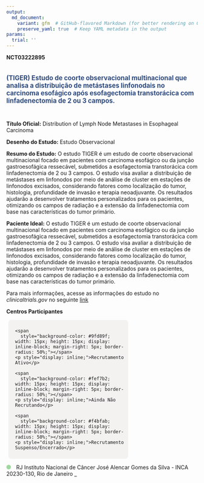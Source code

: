 ```yaml
---
output: 
  md_document:
    variant: gfm  # GitHub-flavored Markdown (for better rendering on GitHub)
    preserve_yaml: true  # Keep YAML metadata in the output
params:
  trial: ''
---
```


**NCT03222895**

<div style="padding: 5px 5px 5px 0px; font-size: 1.20em; font-weight: bold; color: #2E4A7F; text-align: left; margin-bottom: 20px">

(TIGER) Estudo de coorte observacional multinacional que analisa a
distribuição de metástases linfonodais no carcinoma esofágico após
esofagectomia transtorácica com linfadenectomia de 2 ou 3 campos.

</div>

**Título Oficial:** Distribution of Lymph Node Metastases in Esophageal
Carcinoma

**Desenho do Estudo:** Estudo Observacional

**Resumo do Estudo:** O estudo TIGER é um estudo de coorte observacional
multinacional focado em pacientes com carcinoma esofágico ou da junção
gastroesofágica ressecável, submetidos a esofagectomia transtorácica com
linfadenectomia de 2 ou 3 campos. O estudo visa avaliar a distribuição
de metástases em linfonodos por meio de análise de cluster em estações
de linfonodos excisados, considerando fatores como localização do tumor,
histologia, profundidade de invasão e terapia neoadjuvante. Os
resultados ajudarão a desenvolver tratamentos personalizados para os
pacientes, otimizando os campos de radiação e a extensão da
linfadenectomia com base nas características do tumor primário.

**Paciente Ideal:** O estudo TIGER é um estudo de coorte observacional
multinacional focado em pacientes com carcinoma esofágico ou da junção
gastroesofágica ressecável, submetidos a esofagectomia transtorácica com
linfadenectomia de 2 ou 3 campos. O estudo visa avaliar a distribuição
de metástases em linfonodos por meio de análise de cluster em estações
de linfonodos excisados, considerando fatores como localização do tumor,
histologia, profundidade de invasão e terapia neoadjuvante. Os
resultados ajudarão a desenvolver tratamentos personalizados para os
pacientes, otimizando os campos de radiação e a extensão da
linfadenectomia com base nas características do tumor primário.

Para mais informações, acesse as informações do estudo no
*clinicaltrials.gov* no seguinte
[link](https://clinicaltrials.gov/ct2/show/NCT03222895)

**Centros Participantes**

<div style="margin-bottom: 8px; margin-left: 5px; padding: 8px; max-width: 300px; background-color: #f3f2f1; border-radius: 8px;">

<div style="margin-left: 10px;">

    <span 
      style="background-color: #9fd89f; width: 15px; height: 15px; display: inline-block; margin-right: 5px; border-radius: 50%;"></span>
    <p style="display: inline;">Recrutamento Ativo</p>

</div>

<div style="margin-left: 10px;">

    <span 
      style="background-color: #fef7b2; width: 15px; height: 15px; display: inline-block; margin-right: 5px; border-radius: 50%;"></span>
    <p style="display: inline;">Ainda Não Recrutando</p>

</div>

<div style="margin-left: 10px;">

    <span 
      style="background-color: #f4bfab; width: 15px; height: 15px; display: inline-block; margin-right: 5px; border-radius: 50%;"></span>
    <p style="display: inline;">Recrutamento Suspenso/Encerrado</p>

</div>

</div>

<span style="display: inline-block; width: 12px; height: 12px; border-radius: 50%; margin-right: 10px; padding-bottom: 0px; background-color: #9fd89f;"></span>
RJ Instituto Nacional de Câncer José Alencar Gomes da Silva - INCA
20230-130, Rio de Janeiro
<span style="color: #2E4A7F; text-decoration: none; font-weight: 500; font-size: 0.8">[REPORTAR
ERRO](https://flazar.shinyapps.io/formsapp?study_nct_id=NCT03222895&location_id=INSTITUTONACIONALDECANCERRIODEJANEIROBRAZIL&location_full_name=Instituto%20Nacional%20de%20C%C3%A2ncer%20Jos%C3%A9%20Alencar%20Gomes%20da%20Silva%20-%20INCA%2C%2020230-130%2C%20Rio%20de%20Janeiro&form_type=Reportar%20Erro)</span>
